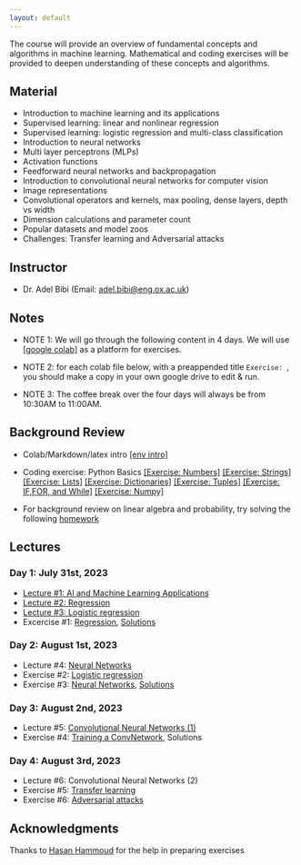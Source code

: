 ```yaml
---
layout: default
---
```


The course will provide an overview of fundamental concepts and algorithms in machine learning. Mathematical and coding exercises will be provided to deepen understanding of these concepts and algorithms.

## Material

* Introduction to machine learning and its applications
* Supervised learning: linear and nonlinear regression
* Supervised learning: logistic regression and multi-class classification 
* Introduction to neural networks
* Multi layer perceptrons (MLPs)
* Activation functions
* Feedforward neural networks and backpropagation
* Introduction to convolutional neural networks for computer vision
* Image representations
* Convolutional operators and kernels, max pooling, dense layers, depth vs width
* Dimension calculations and parameter count
* Popular datasets and model zoos
* Challenges: Transfer learning and Adversarial attacks

## Instructor
* Dr. Adel Bibi (Email: adel.bibi@eng.ox.ac.uk)


##  Notes

* NOTE 1: We will go through the following content in 4 days. We will use [[google colab]](https://colab.research.google.com/) as a platform for exercises.

* NOTE 2: for each colab file below, with a preappended title ``Exercise: ``, you should make a copy in your own google drive to edit & run.

* NOTE 3: The coffee break over the four days will always be from 10:30AM to 11:00AM.


## Background Review

* Colab/Markdown/latex intro [[env intro]](https://colab.research.google.com/drive/1DHVIdXVouXhQmnusmR-JLGBqT2_TsxCF?usp=sharing)

* Coding exercise: Python Basics [[Exercise: Numbers]](https://drive.google.com/file/d/1jwKcCfSYo0cB5miyBigqJ7B707VG6Sup/view?usp=sharing) [[Exercise: Strings]](https://drive.google.com/file/d/10r5pCMSn-Lr_uet89PWRJ2vVaw6T8DYY/view?usp=sharing) [[Exercise: Lists]](https://drive.google.com/file/d/1xdjetPYlMnRRBYRLD3wbU0l7jte7mkRW/view?usp=sharing) [[Exercise: Dictionaries]](https://drive.google.com/file/d/1cWENNmiT6uIncOZ-B3NegMGkT1ocpkeM/view?usp=sharing) [[Exercise: Tuples]](https://drive.google.com/file/d/1wlZkdZ41UOrIrPOyO97V0QIGDSoSPIGz/view?usp=sharing) [[Exercise: IF,FOR, and While]](https://drive.google.com/file/d/1_A8Fi7qVS1wYSOHKnBdIwuhAZMqSkyKf/view?usp=sharing) [[Exercise: Numpy]](https://drive.google.com/file/d/1dyWqkvfsNz6y7pGeoC4hdkshnaJ7U80p/view?usp=sharing)

* For background review on linear algebra and probability, try solving the following [homework](https://drive.google.com/file/d/1hbyBNTDXqEk_6YGf47K0zgwJ2z9ilPZl/view?usp=sharing)


## Lectures
### Day 1: July 31st, 2023
* [Lecture #1: AI and Machine Learning Applications](https://docs.google.com/presentation/d/1LMnpF8G8BmttVlG22AAL3bpVYPjjyGuTvM67_YU_drM/edit?usp=sharing)
* [Lecture #2: Regression](https://drive.google.com/file/d/1FuLpWTSjOARHAzDuqUaF5o6ar7WsjexJ/view?usp=sharing)
* [Lecture #3: Logistic regression](https://drive.google.com/file/d/1byR2GSwnCRF4Myvhqcb3-SSm4Or5jbZf/view?usp=sharing)
* Excercise #1: [Regression](https://drive.google.com/file/d/1XRO0TpC31WpF7dV7opbtD4Tw8hHLvtN2/view?usp=sharing), [Solutions](https://drive.google.com/file/d/1WplVL31nTY9WaU7dJ3noiBFu2DhGx4fW/view?usp=sharing)

### Day 2: August 1st, 2023
* Lecture #4: [Neural Networks](https://drive.google.com/file/d/13wPqHde0TnY-5jXCeQh4HjYyOdPToYk9/view?usp=sharing)
* Exercise #2: [Logistic regression](https://drive.google.com/file/d/1R9kE11F_rIgEKmr3nvKz3RNHA3m5iMpA/view?usp=sharing)
* Exercise #3: [Neural Networks](https://drive.google.com/file/d/1EKtPcfTxTcZ46JwE8YR-58FnnODw8-eB/view?usp=sharing), [Solutions](https://drive.google.com/file/d/1K6ebRGxZnToYWoSFoHhIM-HOuQl6AP9i/view?usp=sharing)

### Day 3: August 2nd, 2023
* Lecture #5: [Convolutional Neural Networks (1)](https://drive.google.com/file/d/176MEaMWOqbliUjQHDmaFX-6t-6ZAnx4_/view?usp=sharing)
* Exercise #4: [Training a ConvNetwork](https://drive.google.com/file/d/1lJKZvNdUbQbj5ZyaL9dOw3BEUhvnn8SD/view?usp=sharing), Solutions

### Day 4: August 3rd, 2023
* Lecture #6: Convolutional Neural Networks (2)
* Exercise #5: [Transfer learning](https://drive.google.com/file/d/1jeLdYU2YYuls1fwddDZrF31n8kC8xbua/view?usp=sharing)
* Exercise #6: [Adversarial attacks](https://drive.google.com/file/d/17Kjn0bQkULx3OlrzwGcjpbi_RN-zUvLW/view?usp=sharing)


## Acknowledgments
Thanks to [Hasan Hammoud](https://www.linkedin.com/in/hasan-abed-al-kader-hammoud-56392a147/) for the help in preparing exercises
